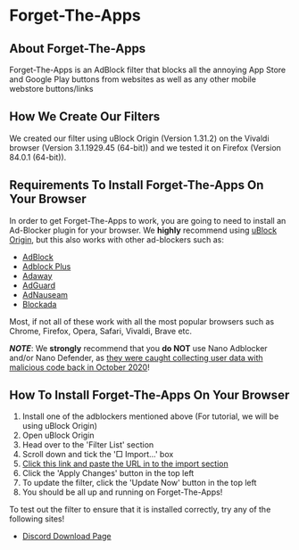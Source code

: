 # Forget-The-Apps

## About Forget-The-Apps
Forget-The-Apps is an AdBlock filter that blocks all the annoying App Store and Google Play buttons from websites as well as any other mobile webstore buttons/links

## How We Create Our Filters
We created our filter using uBlock Origin (Version 1.31.2) on the Vivaldi browser (Version 3.1.1929.45 (64-bit)) and we tested it on Firefox (Version 84.0.1 (64-bit)).

## Requirements To Install Forget-The-Apps On Your Browser
In order to get Forget-The-Apps to work, you are going to need to install an Ad-Blocker plugin for your browser. We **highly** recommend using [uBlock Origin](https://github.com/gorhill/uBlock), but this also works with other ad-blockers such as:

 - [AdBlock](https://getadblock.com/)
 - [Adblock Plus](https://adblockplus.org/)
 - [Adaway](https://adaway.org/)
 - [AdGuard](https://adguard.com/)
 - [AdNauseam](https://adnauseam.io/)
 - [Blockada](https://blokada.org/)

Most, if not all of these work with all the most popular browsers such as Chrome, Firefox, Opera, Safari, Vivaldi, Brave etc.

***NOTE***: We **strongly** recommend that you **do NOT** use Nano Adblocker and/or Nano Defender, as [they were caught collecting user data with malicious code back in October 2020](https://www.zdnet.com/article/google-removes-two-chrome-ad-blockers-caught-collecting-user-data/)!

## How To Install Forget-The-Apps On Your Browser

 1. Install one of the adblockers mentioned above (For tutorial, we will be using uBlock Origin)
 2. Open uBlock Origin
 3. Head over to the 'Filter List' section
 4. Scroll down and tick the '□ Import...' box
 5. [Click this link and paste the URL in to the import section](https://raw.githubusercontent.com/FinleyGomez/forget-the-apps/main/Forget-The-Apps.txt)
 6. Click the 'Apply Changes' button in the top left
 7. To update the filter, click the 'Update Now' button in the top left
 8. You should be all up and running on Forget-The-Apps!
 
 To test out the filter to ensure that it is installed correctly, try any of the following sites!
 
  - [Discord Download Page](https://discord.com/download)

